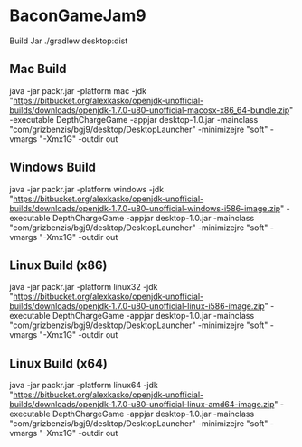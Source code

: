 # BaconGameJam9

Build Jar
./gradlew desktop:dist

## Mac Build
java -jar packr.jar -platform mac -jdk "https://bitbucket.org/alexkasko/openjdk-unofficial-builds/downloads/openjdk-1.7.0-u80-unofficial-macosx-x86_64-bundle.zip" -executable DepthChargeGame -appjar desktop-1.0.jar -mainclass "com/grizbenzis/bgj9/desktop/DesktopLauncher" -minimizejre "soft" -vmargs "-Xmx1G" -outdir out

## Windows Build
java -jar packr.jar -platform windows -jdk "https://bitbucket.org/alexkasko/openjdk-unofficial-builds/downloads/openjdk-1.7.0-u80-unofficial-windows-i586-image.zip" -executable DepthChargeGame -appjar desktop-1.0.jar -mainclass "com/grizbenzis/bgj9/desktop/DesktopLauncher" -minimizejre "soft" -vmargs "-Xmx1G" -outdir out

## Linux Build (x86)
java -jar packr.jar -platform linux32 -jdk "https://bitbucket.org/alexkasko/openjdk-unofficial-builds/downloads/openjdk-1.7.0-u80-unofficial-linux-i586-image.zip" -executable DepthChargeGame -appjar desktop-1.0.jar -mainclass "com/grizbenzis/bgj9/desktop/DesktopLauncher" -minimizejre "soft" -vmargs "-Xmx1G" -outdir out

## Linux Build (x64)
java -jar packr.jar -platform linux64 -jdk "https://bitbucket.org/alexkasko/openjdk-unofficial-builds/downloads/openjdk-1.7.0-u80-unofficial-linux-amd64-image.zip" -executable DepthChargeGame -appjar desktop-1.0.jar -mainclass "com/grizbenzis/bgj9/desktop/DesktopLauncher" -minimizejre "soft" -vmargs "-Xmx1G" -outdir out
